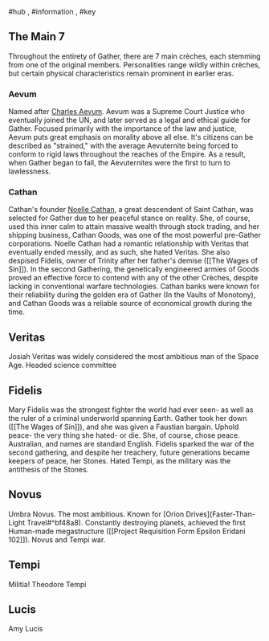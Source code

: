 #hub , #information , #key 
## The Main 7
Throughout the entirety of Gather, there are 7 main crèches, each stemming from one of the original members. Personalities range wildly within crèches, but certain physical characteristics remain prominent in earlier eras.

### Aevum
Named after [Charles Aevum](0.%20Overview%201.md#^f75ec3). Aevum was a Supreme Court Justice who eventually joined the UN, and later served as a legal and ethical guide for Gather. Focused primarily with the importance of the law and justice, Aevum puts great emphasis on morality above all else. It's citizens can be described as "strained," with the average Aevuternite being forced to conform to rigid laws throughout the reaches of the Empire. As a result, when Gather began to fall, the Aevuternites were the first to turn to lawlessness. 

### Cathan
Cathan's founder [Noelle Cathan](0.%20Overview%201.md#^251a3e), a great descendent of Saint Cathan, was selected for Gather due to her peaceful stance on reality. She, of course, used this inner calm to attain massive wealth through stock trading, and her shipping business, Cathan Goods, was one of the most powerful pre-Gather corporations. Noelle Cathan had a romantic relationship with Veritas that eventually ended messily, and as such, she hated Veritas. She also despised Fidelis, owner of Trinity after her father's demise ([[The Wages of Sin]]). In the second Gathering, the genetically engineered armies of Goods proved an effective force to contend with any of the other Crèches, despite lacking in conventional warfare technologies. Cathan banks were known for their reliability during the golden era of Gather (In the Vaults of Monotony), and Cathan Goods was a reliable source of economical growth during the time. 

## Veritas
Josiah Veritas was widely considered the most ambitious man of the Space Age. Headed science committee 

## Fidelis
Mary Fidelis was the strongest fighter the world had ever seen- as well as the ruler of a criminal underworld spanning Earth. Gather took her down ([[The Wages of Sin]]), and she was given a Faustian bargain. Uphold peace- the very thing she hated- or die. She, of course, chose peace. Australian, and names are standard English. Fidelis sparked the war of the second gathering, and despite her treachery, future generations became keepers of peace, her Stones. Hated Tempi, as the military was the antithesis of the Stones.

## Novus
Umbra Novus. The most ambitious. Known for [Orion Drives](Faster-Than-Light Travel#^bf48a8). Constantly destroying planets, achieved the first Human-made megastructure ([[Project Requisition Form Epsilon Eridani 102]]). Novus and Tempi war.

## Tempi
Militia! Theodore Tempi

## Lucis
Amy Lucis